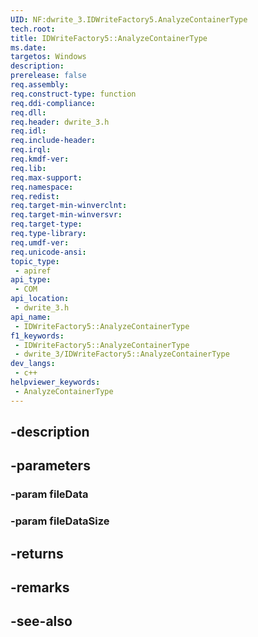 ```yaml
---
UID: NF:dwrite_3.IDWriteFactory5.AnalyzeContainerType
tech.root: 
title: IDWriteFactory5::AnalyzeContainerType
ms.date: 
targetos: Windows
description: 
prerelease: false
req.assembly: 
req.construct-type: function
req.ddi-compliance: 
req.dll: 
req.header: dwrite_3.h
req.idl: 
req.include-header: 
req.irql: 
req.kmdf-ver: 
req.lib: 
req.max-support: 
req.namespace: 
req.redist: 
req.target-min-winverclnt: 
req.target-min-winversvr: 
req.target-type: 
req.type-library: 
req.umdf-ver: 
req.unicode-ansi: 
topic_type:
 - apiref
api_type:
 - COM
api_location:
 - dwrite_3.h
api_name:
 - IDWriteFactory5::AnalyzeContainerType
f1_keywords:
 - IDWriteFactory5::AnalyzeContainerType
 - dwrite_3/IDWriteFactory5::AnalyzeContainerType
dev_langs:
 - c++
helpviewer_keywords:
 - AnalyzeContainerType
---
```


## -description

## -parameters

### -param fileData

### -param fileDataSize

## -returns

## -remarks

## -see-also

